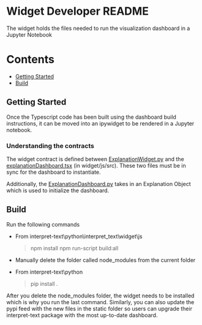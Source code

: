 # Widget Developer README

The widget holds the files needed to run the visualization dashboard in a Jupyter Notebook

# Contents
- [Getting Started](#getting-started)
- [Build](#build)

<a name="getting-started"></a>
## Getting Started
Once the Typescript code has been built using the dashboard build instructions, it can be moved into an ipywidget to be rendered in a Jupyter notebook.

### Understanding the contracts
The widget contract is defined between 
[ExplanationWidget.py](https://github.com/interpretml/interpret-text/blob/main/python/interpret_text/experimental/widget/ExplanationWidget.py) and the [explanationDashboard.tsx](https://github.com/interpretml/interpret-text/blob/main/python/interpret_text/experimental/widget/js/src/explanationDashboard.tsx) (in widget/js/src). These two files must be in sync for the dashboard to instantiate.

Additionally, the  [ExplanationDashboard.py](https://github.com/interpretml/interpret-text/blob/main/python/interpret_text/experimental/widget/ExplanationDashboard.py) takes in an Explanation Object which is used to initialize the dashboard. 



<a name="build"></a>
## Build
Run the following commands 

- From interpret-text\python\interpret_text\widget\js
	> npm install
	> npm run-script build:all

- Manually delete the folder called node_modules from the current folder

- From interpret-text\python
	> pip install .

After you delete the node_modules folder, the widget needs to be installed which is why you run the last command. Similarly, you can also update the pypi feed with the new files in the static folder so users can upgrade their interpret-text package with the most up-to-date dashboard.